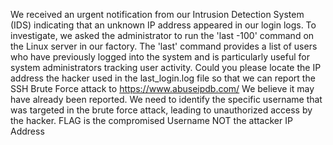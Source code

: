 We received an urgent notification from our Intrusion Detection System (IDS) indicating that an unknown IP address appeared in our login logs. To investigate, we asked the administrator to run the 'last -100' command on the Linux server in our factory. The 'last' command provides a list of users who have previously logged into the system and is particularly useful for system administrators tracking user activity. Could you please locate the IP address the hacker used in the last_login.log file so that we can report the SSH Brute Force attack to https://www.abuseipdb.com/ We believe it may have already been reported.
We need to identify the specific username that was targeted in the brute force attack, leading to unauthorized access by the hacker.
FLAG is the compromised Username NOT the attacker IP Address
